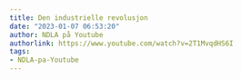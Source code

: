 ```yaml
---
title: Den industrielle revolusjon
date: "2023-01-07 06:53:20"
author: NDLA på Youtube
authorlink: https://www.youtube.com/watch?v=2T1MvqdHS6I
tags:
- NDLA-pa-Youtube
---
```

